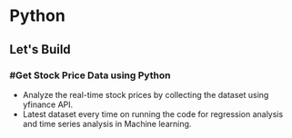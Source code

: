 # Python

## Let's Build

### #Get Stock Price Data using Python
* Analyze the real-time stock prices by collecting the dataset using yfinance API.
* Latest dataset every time on running the code for regression analysis and time series analysis in Machine learning.
